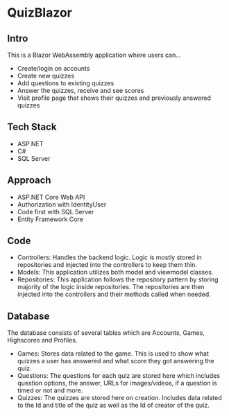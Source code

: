 # QuizBlazor

## Intro

This is a Blazor WebAssembly application where users can...
- Create/login on accounts
- Create new quizzes
- Add questions to existing quizzes
- Answer the quizzes, receive and see scores
- Visit profile page that shows their quizzes and previously answered quizzes

## Tech Stack

- ASP.NET
- C#
- SQL Server

## Approach

- ASP.NET Core Web API
- Authorization with IdentityUser
- Code first with SQL Server
- Entity Framework Core

## Code

- Controllers: Handles the backend logic. Logic is mostly stored in repositories and injected into the controllers to keep them thin.
- Models: This application utilizes both model and viewmodel classes.
- Repositories: This application follows the repository pattern by storing majority of the logic inside repositories. The repositories are then injected into the controllers and their methods called when needed.

## Database

The database consists of several tables which are Accounts, Games, Highscores and Profiles.

- Games: Stores data related to the game. This is used to show what quizzes a user has answered and what score they got answering the quiz.
- Questions: The questions for each quiz are stored here which includes question options, the answer, URLs for images/videos, if a question is timed or not and more.
- Quizzes: The quizzes are stored here on creation. Includes data related to the Id and title of the quiz as well as the Id of creator of the quiz.